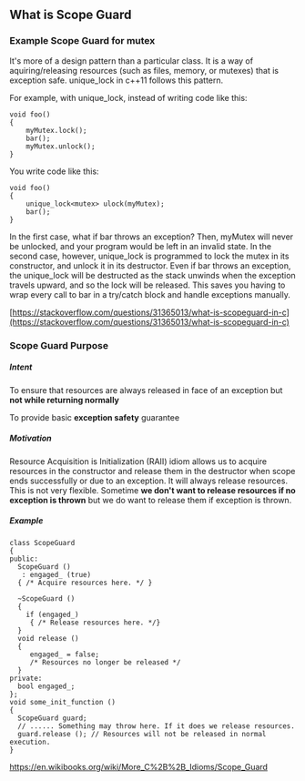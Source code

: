 ## What is Scope Guard

### Example Scope Guard for mutex
It's more of a design pattern than a particular class. It is a way of aquiring/releasing resources \(such as files, memory, or mutexes\) that is exception safe. unique\_lock in c++11 follows this pattern.

For example, with unique\_lock, instead of writing code like this:

```
void foo()
{
    myMutex.lock();
    bar();
    myMutex.unlock();
}
```

You write code like this:

```
void foo()
{
    unique_lock<mutex> ulock(myMutex);
    bar();
}
```

In the first case, what if bar throws an exception? Then, myMutex will never be unlocked, and your program would be left in an invalid state. In the second case, however, unique\_lock is programmed to lock the mutex in its constructor, and unlock it in its destructor. Even if bar throws an exception, the unique\_lock will be destructed as the stack unwinds when the exception travels upward, and so the lock will be released. This saves you having to wrap every call to bar in a try/catch block and handle exceptions manually.

[https://stackoverflow.com/questions/31365013/what-is-scopeguard-in-c](https://stackoverflow.com/questions/31365013/what-is-scopeguard-in-c)

### Scope Guard Purpose

##### Intent
To ensure that resources are always released in face of an exception but __not while returning normally__

To provide basic __exception safety__ guarantee

##### Motivation

Resource Acquisition is Initialization (RAII) idiom allows us to acquire resources in the constructor and release them in the destructor when scope ends successfully or due to an exception. It will always release resources. This is not very flexible. Sometime __we don't want to release resources if no exception is thrown__ but we do want to release them if exception is thrown.

##### Example

```
class ScopeGuard
{
public:
  ScopeGuard () 
   : engaged_ (true) 
  { /* Acquire resources here. */ }
  
  ~ScopeGuard ()  
  { 
    if (engaged_) 
     { /* Release resources here. */} 
  }
  void release () 
  { 
     engaged_ = false; 
     /* Resources no longer be released */ 
  }
private:
  bool engaged_;
};
void some_init_function ()
{
  ScopeGuard guard;
  // ...... Something may throw here. If it does we release resources.
  guard.release (); // Resources will not be released in normal execution.
}
```

https://en.wikibooks.org/wiki/More_C%2B%2B_Idioms/Scope_Guard